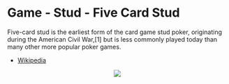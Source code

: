 # Game - Stud - Five Card Stud

Five-card stud is the earliest form of the card game stud poker, originating during the American Civil War,[1] but is less commonly played today than many other more popular poker games. 

 * [Wikipedia](https://en.wikipedia.org/wiki/Five-card_stud)

<p align=center><img src="https://github.com/Ericmas001/BluffinMuffin.Protocol/blob/develop/Documentation/Activities/Protocol.Game.Variant.Stud.FiveCardsStud.png"></p>